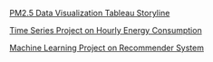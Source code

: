 

[PM2.5 Data Visualization Tableau Storyline](https://public.tableau.com/profile/zhou5721#!/vizhome/PM2_5Workbook/Story1?publish=yes)

[Time Series Project on Hourly Energy Consumption](https://github.com/wuyueliuye/MyPractice/blob/master/Time%20Series%20Project%20Report.pdf)

[Machine Learning Project on Recommender System](https://github.com/wuyueliuye/MyPractice/blob/master/movie_recommendation.R)
